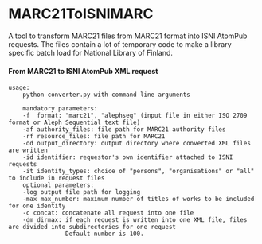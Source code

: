 # MARC21ToISNIMARC
A tool to transform MARC21 files from MARC21 format into ISNI AtomPub requests. The files contain a lot of temporary code to make a library specific batch load for National Library of Finland.

#### From MARC21 to ISNI AtomPub XML request

```
usage: 
    python converter.py with command line arguments
    
    mandatory parameters:
    -f  format: "marc21", "alephseq" (input file in either ISO 2709 format or Aleph Sequential text file)
    -af authority_files: file path for MARC21 authority files 
    -rf resource_files: file path for MARC21 
    -od output_directory: output directory where converted XML files are written
    -id identifier: requestor's own identifier attached to ISNI requests
    -it identity_types: choice of "persons", "organisations" or "all" to include in request files 
    optional parameters:
    -log output file path for logging 
    -max max_number: maximum number of titles of works to be included for one identity
    -c concat: concatenate all request into one file
    -dm dirmax: if each request is written into one XML file, files are divided into subdirectories for one request 
                Default number is 100.
```
